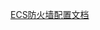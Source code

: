 [ECS防火墙配置文档](https://help.aliyun.com/knowledge_detail/41317.html?spm=5176.10695662.1996646101.searchclickresult.23373630VrrliL)